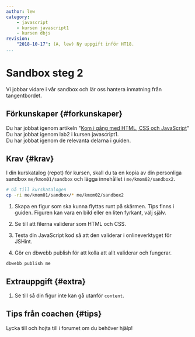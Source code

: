 ```yaml
---
author: lew
category:
    - javascript
    - kursen javascript1
    - kursen dbjs
revision:
    "2018-10-17": (A, lew) Ny uppgift inför HT18.
...
```

Sandbox steg 2
==================================

Vi jobbar vidare i vår sandbox och lär oss hantera inmatning från tangentbordet.

<!--more-->


Förkunskaper {#forkunskaper}
-----------------------

Du har jobbat igenom artikeln "[Kom i gång med HTML, CSS och JavaScript](kunskap/kom-i-gang-med-html-css-och-javascript)"  
Du har jobbat igenom lab2 i kursen javascript1.  
Du har jobbat igenom de relevanta delarna i guiden.



Krav {#krav}
-----------------------

I din kurskatalog (repot) för kursen, skall du ta en kopia av din personliga sandbox `me/kmom01/sandbox` och lägga innehållet i `me/kmom02/sandbox2`.

```bash
# Gå till kurskatalogen
cp -ri me/kmom01/sandbox/* me/kmom02/sandbox2
```

1. Skapa en figur som ska kunna flyttas runt på skärmen. Tips finns i guiden. Figuren kan vara en bild eller en liten fyrkant, välj själv.

1. Se till att filerna validerar som HTML och CSS.

1. Testa din JavaScript kod så att den validerar i onlineverktyget för JSHint.

1. Gör en dbwebb publish för att kolla att allt validerar och fungerar.

```text
dbwebb publish me
```



Extrauppgift {#extra}
-----------------------

1. Se till så din figur inte kan gå utanför `content`.



Tips från coachen {#tips}
-----------------------

Lycka till och hojta till i forumet om du behöver hjälp!
